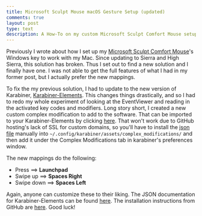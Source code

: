 ```yaml
---
title: Microsoft Sculpt Mouse macOS Gesture Setup (updated)
comments: true
layout: post
type: text
description: A How-To on my custom Microsoft Sculpt Comfort Mouse setup for Macs using Karabiner.
---
```


Previously I wrote about how I set up my [Microsoft Sculpt Comfort Mouse](https://www.microsoft.com/accessories/en-us/products/mice/sculpt-comfort-mouse/h3s-00003)'s Windows key to work with my Mac. Since updating to Sierra and High Sierra, this solution has broken. Thus I set out to find a new solution and I finally have one. I was not able to get the full features of what I had in my former post, but I actually prefer the new mappings. 

To fix the my previous solution, I had to update to the new version of Karabiner, [Karabiner-Elements](https://pqrs.org/osx/karabiner/). This changes things drastically, and so I had to redo my whole experiment of looking at the EventViewer and reading in the activated key codes and modifiers. Long story short, I created a new custom complex modification to add to the software. That can be imported to your Karabiner-Elements by clicking [here](karabiner://karabiner/assets/complex_modifications/import?url=https://raw.githubusercontent.com/drewsdunne/drewsdunne.github.io/master/karabiner/ms_sculpt_mouse.json). That won't work due to GitHub hosting's lack of SSL for custom domains, so you'll have to install the [json file](http://www.drewdunne/karabiner/ms_sculpt_mouse.json) manually into `~/.config/karabiner/assets/complex_modifications/` and then add it under the Complex Modifications tab in karabiner's preferences window. 

The new mappings do the following:

- Press ==> **Launchpad**
- Swipe up ==> **Spaces Right**
- Swipe down ==> **Spaces Left**

Again, anyone can customize these to their liking. The JSON documentation for Karabiner-Elements can be found [here](https://pqrs.org/osx/karabiner/json.html). The installation instructions from GitHub are [here](https://github.com/pqrs-org/KE-complex_modifications). Good luck!
